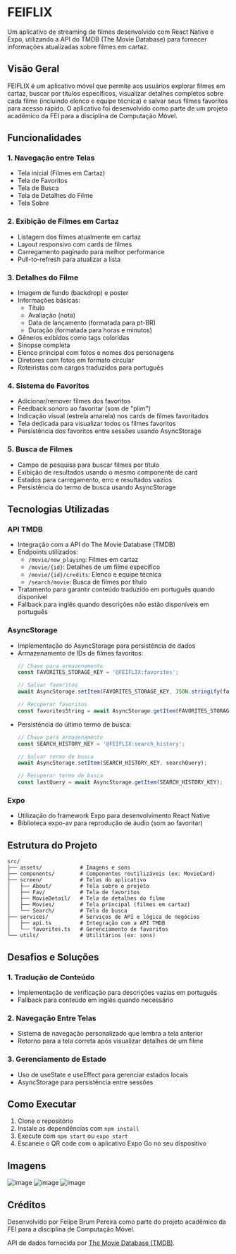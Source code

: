 # FEIFLIX

Um aplicativo de streaming de filmes desenvolvido com React Native e Expo, utilizando a API do TMDB (The Movie Database) para fornecer informações atualizadas sobre filmes em cartaz.

## Visão Geral

FEIFLIX é um aplicativo móvel que permite aos usuários explorar filmes em cartaz, buscar por títulos específicos, visualizar detalhes completos sobre cada filme (incluindo elenco e equipe técnica) e salvar seus filmes favoritos para acesso rápido. O aplicativo foi desenvolvido como parte de um projeto acadêmico da FEI para a disciplina de Computação Móvel.

## Funcionalidades

### 1. Navegação entre Telas
- Tela inicial (Filmes em Cartaz)
- Tela de Favoritos
- Tela de Busca
- Tela de Detalhes do Filme
- Tela Sobre

### 2. Exibição de Filmes em Cartaz
- Listagem dos filmes atualmente em cartaz
- Layout responsivo com cards de filmes
- Carregamento paginado para melhor performance
- Pull-to-refresh para atualizar a lista

### 3. Detalhes do Filme
- Imagem de fundo (backdrop) e poster
- Informações básicas:
  - Título 
  - Avaliação (nota)
  - Data de lançamento (formatada para pt-BR)
  - Duração (formatada para horas e minutos)
- Gêneros exibidos como tags coloridas
- Sinopse completa
- Elenco principal com fotos e nomes dos personagens
- Diretores com fotos em formato circular
- Roteiristas com cargos traduzidos para português

### 4. Sistema de Favoritos
- Adicionar/remover filmes dos favoritos
- Feedback sonoro ao favoritar (som de "plim")
- Indicação visual (estrela amarela) nos cards de filmes favoritados
- Tela dedicada para visualizar todos os filmes favoritos
- Persistência dos favoritos entre sessões usando AsyncStorage

### 5. Busca de Filmes
- Campo de pesquisa para buscar filmes por título
- Exibição de resultados usando o mesmo componente de card
- Estados para carregamento, erro e resultados vazios
- Persistência do termo de busca usando AsyncStorage

## Tecnologias Utilizadas

### API TMDB
- Integração com a API do The Movie Database (TMDB)
- Endpoints utilizados:
  - `/movie/now_playing`: Filmes em cartaz
  - `/movie/{id}`: Detalhes de um filme específico
  - `/movie/{id}/credits`: Elenco e equipe técnica
  - `/search/movie`: Busca de filmes por título
- Tratamento para garantir conteúdo traduzido em português quando disponível
- Fallback para inglês quando descrições não estão disponíveis em português

### AsyncStorage
- Implementação do AsyncStorage para persistência de dados
- Armazenamento de IDs de filmes favoritos:
  ```typescript
  // Chave para armazenamento
  const FAVORITES_STORAGE_KEY = '@FEIFLIX:favorites';
  
  // Salvar favoritos
  await AsyncStorage.setItem(FAVORITES_STORAGE_KEY, JSON.stringify(favoriteIds));
  
  // Recuperar favoritos
  const favoritesString = await AsyncStorage.getItem(FAVORITES_STORAGE_KEY);
  ```
- Persistência do último termo de busca:
  ```typescript
  // Chave para armazenamento
  const SEARCH_HISTORY_KEY = '@FEIFLIX:search_history';
  
  // Salvar termo de busca
  await AsyncStorage.setItem(SEARCH_HISTORY_KEY, searchQuery);
  
  // Recuperar termo de busca
  const lastQuery = await AsyncStorage.getItem(SEARCH_HISTORY_KEY);
  ```

### Expo
- Utilização do framework Expo para desenvolvimento React Native
- Biblioteca expo-av para reprodução de áudio (som ao favoritar)

## Estrutura do Projeto

```
src/
├── assets/            # Imagens e sons
├── components/        # Componentes reutilizáveis (ex: MovieCard)
├── screen/            # Telas do aplicativo
│   ├── About/         # Tela sobre o projeto
│   ├── Fav/           # Tela de favoritos
│   ├── MovieDetail/   # Tela de detalhes do filme
│   ├── Movies/        # Tela principal (filmes em cartaz)
│   └── Search/        # Tela de busca
├── services/          # Serviços de API e lógica de negócios
│   ├── api.ts         # Integração com a API TMDB
│   └── favorites.ts   # Gerenciamento de favoritos
└── utils/             # Utilitários (ex: sons)
```

## Desafios e Soluções

### 1. Tradução de Conteúdo
- Implementação de verificação para descrições vazias em português
- Fallback para conteúdo em inglês quando necessário

### 2. Navegação Entre Telas
- Sistema de navegação personalizado que lembra a tela anterior
- Retorno para a tela correta após visualizar detalhes de um filme

### 3. Gerenciamento de Estado
- Uso de useState e useEffect para gerenciar estados locais
- AsyncStorage para persistência entre sessões

## Como Executar

1. Clone o repositório
2. Instale as dependências com `npm install`
3. Execute com `npm start` ou `expo start`
4. Escaneie o QR code com o aplicativo Expo Go no seu dispositivo

## Imagens
![image](https://github.com/user-attachments/assets/c4d7dfb0-61ed-4d27-b1f6-4c0ecda516c7)
![image](https://github.com/user-attachments/assets/b11b84d9-6a43-465a-b95e-fe33d7f38be4)
![image](https://github.com/user-attachments/assets/d7886d83-3bd3-41e9-80eb-2a5e20cea789)



## Créditos

Desenvolvido por Felipe Brum Pereira como parte do projeto acadêmico da FEI para a disciplina de Computação Móvel.

API de dados fornecida por [The Movie Database (TMDB)](https://www.themoviedb.org/).

